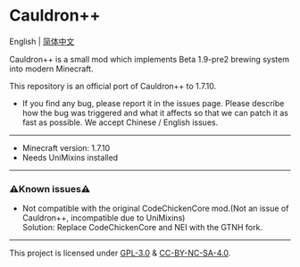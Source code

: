<h1>Cauldron++</h1>

English | [简体中文](README_zh.md)

Cauldron++ is a small mod which implements Beta 1.9-pre2 brewing system into modern Minecraft.<br>

This repository is an official port of Cauldron++ to 1.7.10.

* If you find any bug, please report it in the issues page. Please describe how the bug was triggered and what it affects so that we can patch it as fast as possible. We accept Chinese / English issues.
<hr>

* Minecraft version: 1.7.10 <br>
* Needs UniMixins installed
<hr>

<h3>⚠️Known issues⚠️</h3>

* Not compatible with the original CodeChickenCore mod.(Not an issue of Cauldron++, incompatible due to UniMixins)<br>
  Solution: Replace CodeChickenCore and NEI with the GTNH fork.
<hr>

This project is licensed under [GPL-3.0](LICENSE) & [CC-BY-NC-SA-4.0](LICENSE.TXT).<br>
